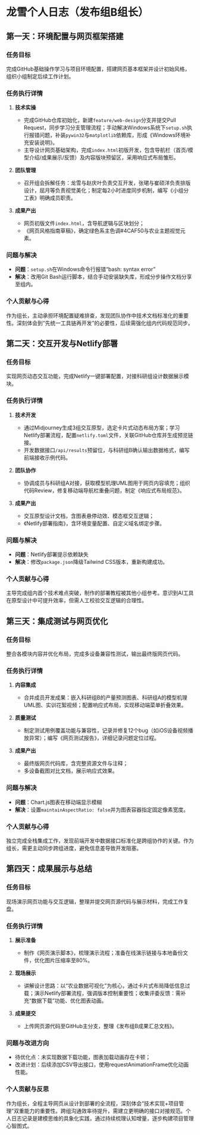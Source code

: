 # 龙雪个人日志（发布组B组长）

## 第一天：环境配置与网页框架搭建  
### 任务目标  
完成GitHub基础操作学习与项目环境配置，搭建网页基本框架并设计初始风格，组织小组制定后续工作计划。  

### 任务执行详情  
1. **技术实操**  
   - 完成GitHub仓库初始化，新建`feature/web-design`分支并提交Pull Request，同步学习分支管理流程；手动解决Windows系统下`setup.sh`执行报错问题，补装`pywin32`与`matplotlib`依赖库，形成《Windows环境补充安装说明》。  
   - 主导设计网页基础架构，完成`index.html`初版开发，包含导航栏（首页/模型介绍/成果展示/反馈）及内容版块预留区，采用响应式布局雏形。  

2. **团队管理**  
   - 召开组会拆解任务：龙雪与赵庆叶负责交互开发，张珺与崔硕洋负责排版设计，屈月等负责视觉美化；制定每2小时进度同步机制，编写《小组分工表》明确成员职责。  

3. **成果产出**  
   - 网页初版文件`index.html`，含导航逻辑与区块划分；  
   - 《网页风格指南草稿》，确定绿色系主色调#4CAF50与农业主题视觉元素。  


### 问题与解决  
- **问题**：`setup.sh`在Windows命令行报错“bash: syntax error”  
- **解决**：改用Git Bash运行脚本，结合手动安装缺失库，形成分步操作文档分享至组内。  


### 个人贡献与心得  
作为组长，主动承担环境配置疑难排查，发现团队协作中技术文档标准化的重要性。深刻体会到“先统一工具链再开发”的必要性，后续需强化组内代码规范同步。  


## 第二天：交互开发与Netlify部署  
### 任务目标  
实现网页动态交互功能，完成Netlify一键部署配置，对接科研组设计数据展示模块。  

### 任务执行详情  
1. **技术开发**  
   - 通过Midjourney生成3组交互原型，选定卡片式动态布局方案；学习Netlify部署流程，配置`netlify.toml`文件，关联GitHub仓库并生成预览链接。  
   - 开发数据接口`/api/results`预留位，与科研组B确认输出数据格式，编写前端接收示例代码。  

2. **团队协作**  
   - 协调成员与科研组A对接，获取模型机理UML图用于网页内容填充；组织代码Review，修复移动端导航栏重叠问题，制定《响应式布局规范》。  

3. **成果产出**  
   - 交互原型设计文档，含图表悬停动效、模态框交互逻辑；  
   - 《Netlify部署指南》，含环境变量配置、自定义域名绑定步骤。  


### 问题与解决  
- **问题**：Netlify部署提示依赖缺失  
- **解决**：修改`package.json`降级Tailwind CSS版本，重新构建成功。  


### 个人贡献与心得  
主导完成组内首个技术难点突破，制作的部署教程被其他小组参考。意识到AI工具在原型设计中可提升效率，但需人工校验交互逻辑的合理性。  


## 第三天：集成测试与网页优化  
### 任务目标  
整合各模块内容并优化布局，完成多设备兼容性测试，输出最终版网页代码。  

### 任务执行详情  
1. **内容集成**  
   - 合并成员开发成果：嵌入科研组B的产量预测图表、科研组A的模型机理UML图、实训花絮视频；配置响应式布局，实现移动端菜单折叠效果。  

2. **质量测试**  
   - 制定测试用例覆盖功能与兼容性，记录并修复12个bug（如iOS设备视频播放异常）；编写《网页测试报告》，详细记录问题定位过程。  

3. **成果产出**  
   - 最终版网页代码库，含完整资源文件与注释；  
   - 多设备截图对比文档，展示响应式效果。  


### 问题与解决  
- **问题**：Chart.js图表在移动端显示模糊  
- **解决**：设置`maintainAspectRatio: false`并为图表容器指定固定像素宽度。  


### 个人贡献与心得  
独立完成全栈集成工作，发现前端开发中数据接口标准化是跨组协作的关键。作为组长，需更主动同步跨组进度，避免信息差导致开发阻塞。  


## 第四天：成果展示与总结  
### 任务目标  
现场演示网页功能与交互逻辑，整理并提交网页源代码与展示材料，完成工作复盘。  

### 任务执行详情  
1. **展示准备**  
   - 制作《网页演示脚本》，梳理演示流程；准备在线演示链接与本地备份文件，优化图片压缩率至80%。  

2. **现场展示**  
   - 讲解设计思路：以“农业数据可视化”为核心，通过卡片式布局降低信息过载；演示Netlify部署流程，强调版本控制重要性；收集评委反馈：需补充“数据下载”功能、优化图表动画。  

3. **成果提交**  
   - 上传网页源代码至GitHub主分支，整理《发布组B成果汇总文档》。  


### 问题与改进方向  
- 待优化点：未实现数据下载功能，图表加载动画存在卡顿；  
- 改进计划：后续添加CSV导出接口，使用requestAnimationFrame优化动画性能。  


### 个人贡献与反思  
作为组长，全程主导网页从设计到部署的全流程，深刻体会“技术实现+项目管理”双重能力的重要性。跨组沟通效率待提升，需建立更明确的接口对接规范。个人日志记录是建模思维的具象化实践，通过持续梳理认知增量，逐步构建项目管理心智图式。